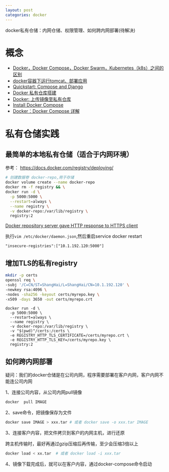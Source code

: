 ```yaml
---
layout: post
categories: docker
---
```


docker私有仓储：内网仓储、权限管理、如何跨内网部署(待解决)

# 概念

- [Docker，Docker Compose，Docker Swarm，Kubernetes（k8s）之间的区别](https://blog.csdn.net/weixin_42117918/article/details/87284670)
- [docker容器下运行tomcat、部署应用](https://blog.csdn.net/shenshucong520/article/details/77947372)
- [Quickstart: Compose and Django](https://docs.docker.com/compose/django/)
- [Docker 私有仓库搭建](https://www.cnblogs.com/huanchupkblog/p/10843800.html)
- [Docker: 上传镜像至私有仓库](https://segmentfault.com/a/1190000017955885)
- [Install Docker Compose](https://docs.docker.com/compose/install/)
- [Docker：Docker Compose 详解](https://www.jianshu.com/p/658911a8cff3)


# 私有仓储实践
## 最简单的本地私有仓储（适合于内网环境）
参考： https://docs.docker.com/registry/deploying/
```bash
# 创建数据卷 docker-repo,用于存储
docker volume create --name docker-repo
docker rm -f registry && \
docker run -d \
  -p 5000:5000 \
  --restart=always \
  --name registry \
  -v docker-repo:/var/lib/registry \
  registry:2
```
[Docker repository server gave HTTP response to HTTPS client](https://stackoverflow.com/questions/49674004)

执行`vim /etc/docker/daemon.json`,然后重启service docker restart
```
"insecure-registries":["10.1.192.120:5000"]
```

## 增加TLS的私有registry
```bash
mkdir -p certs
openssl req \
-subj '/C=CN/ST=ShangHai/L=ShangHai/CN=10.1.192.120' \
-newkey rsa:4096 \
-nodes -sha256 -keyout certs/myrepo.key \
-x509 -days 3650 -out certs/myrepo.crt
```

```
docker run -d \
  -p 5000:5000 \
  --restart=always \
  --name registry \
  -v docker-repo:/var/lib/registry \
  -v "$(pwd)"/certs:/certs \
  -e REGISTRY_HTTP_TLS_CERTIFICATE=/certs/myrepo.crt \
  -e REGISTRY_HTTP_TLS_KEY=/certs/myrepo.key \
  registry:2
```

## 如何跨内网部署
疑问：我们的docker仓储是在公司内网，程序需要部署在客户内网，客户内网不能连公司内网

1、连接公司内容，从公司内网pull镜像
```bash
docker  pull IMAGE 
```
2、save命令，把镜像保存为文件
```bash
docker save IMAGE > xxx.tar # 或者 docker save -o xxx.tar IMAGE
```
3、连接客户内容，把文件拷贝到客户的内网主机，进行还原

跨主机传输时，最好再通过gzip压缩后再传输，至少会压缩3倍以上

```bash
docker load < xx.tar  # 或者 docker load -i xxx.tar
```

4、镜像下载完成后，就可以在客户内容，通过docker-compose命令启动
